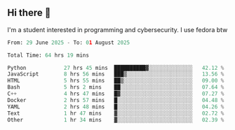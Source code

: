 ## Hi there 👋

I'm a student interested in programming and cybersecurity. I use fedora btw
<!--START_SECTION:waka-->

```python
From: 29 June 2025 - To: 01 August 2025

Total Time: 64 hrs 19 mins

Python            27 hrs 45 mins  ██████████▓░░░░░░░░░░░░░░   42.12 %
JavaScript        8 hrs 56 mins   ███▒░░░░░░░░░░░░░░░░░░░░░   13.56 %
HTML              5 hrs 55 mins   ██▒░░░░░░░░░░░░░░░░░░░░░░   09.00 %
Bash              5 hrs 2 mins    ██░░░░░░░░░░░░░░░░░░░░░░░   07.64 %
C++               4 hrs 47 mins   █▓░░░░░░░░░░░░░░░░░░░░░░░   07.27 %
Docker            2 hrs 57 mins   █░░░░░░░░░░░░░░░░░░░░░░░░   04.48 %
YAML              2 hrs 48 mins   █░░░░░░░░░░░░░░░░░░░░░░░░   04.26 %
Text              1 hr 47 mins    ▓░░░░░░░░░░░░░░░░░░░░░░░░   02.72 %
Other             1 hr 34 mins    ▓░░░░░░░░░░░░░░░░░░░░░░░░   02.39 %
```

<!--END_SECTION:waka-->
